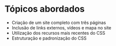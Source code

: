 # Tópicos abordados

- Criação de um site completo com três páginas
- Inclusão de links externos, vídeos e mapa no site
- Utilização dos recursos mais recentes do CSS
- Estruturação e padronização do CSS